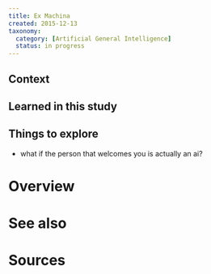 ```yaml
---
title: Ex Machina
created: 2015-12-13
taxonomy:
  category: [Artificial General Intelligence]
  status: in progress
---
```


## Context

## Learned in this study

## Things to explore

- what if the person that welcomes you is actually an ai?

# Overview

# See also

# Sources



